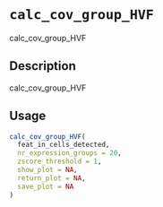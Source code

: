 # `calc_cov_group_HVF`

calc_cov_group_HVF


## Description

calc_cov_group_HVF


## Usage

```r
calc_cov_group_HVF(
  feat_in_cells_detected,
  nr_expression_groups = 20,
  zscore_threshold = 1,
  show_plot = NA,
  return_plot = NA,
  save_plot = NA
)
```


